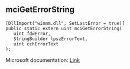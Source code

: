 ## mciGetErrorString

```
[DllImport("winmm.dll", SetLastError = true)]
public static extern uint mciGetErrorString(
   uint fdwError,
   StringBuilder lpszErrorText,
   uint cchErrorText
);
```

Microsoft documentation: [Link](https://learn.microsoft.com/en-us/previous-versions/dd757158(v=vs.85))
